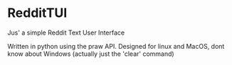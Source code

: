 # RedditTUI
Jus' a simple Reddit Text User Interface

Written in python using the praw API.
Designed for linux and MacOS, dont know about Windows (actually just the 'clear' command)
